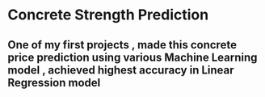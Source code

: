 <!DOCTYPE html>
<html>
<head>
    <h1>Concrete Strength Prediction</h1>
</head>
<body>
    <h2>One of my first projects , made this concrete price prediction using various Machine Learning model , achieved highest accuracy in Linear Regression model
</h2>
   
</body>
</html>


